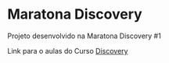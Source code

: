 <h1>Maratona Discovery</h1>

<p>Projeto desenvolvido na Maratona Discovery #1 </p>


<p>Link para o aulas do Curso <a href="https://rocketseat.com.br/">Discovery</a></p>